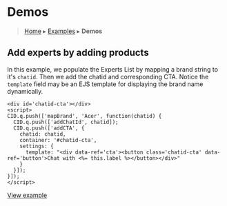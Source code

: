 Demos
=====

> [Home](index.md) ▸ [Examples](index.md#Examples) ▸ **Demos**

## Add experts by adding products

In this example, we populate the Experts List by mapping a brand string to it's `chatid`. Then we add the chatid and corresponding CTA. Notice the `template` field may be an EJS template for displaying the brand name dynamically.

```
<div id='chatid-cta'></div>
<script>
CID.q.push(['mapBrand', 'Acer', function(chatid) {
  CID.q.push(['addChatId', chatid]);
  CID.q.push(['addCTA', {
    chatid: chatid,
    container: '#chatid-cta',
    settings: {
      template: "<div data-ref='cta'><button class='chatid-cta' data-ref='button'>Chat with <%= this.label %></button></div>"
    }
  }]);
}]);
</script>
```

[View example](https://s3.amazonaws.com/chatid-mojo/g/context/docs-basic/index.html)
